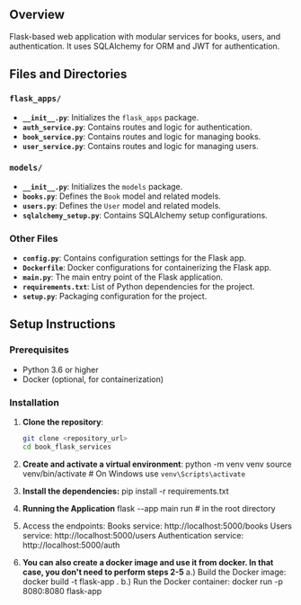## Overview

Flask-based web application with modular services for books, users, and authentication. It uses SQLAlchemy for ORM and JWT for authentication.


## Files and Directories

### `flask_apps/`

- **`__init__.py`**: Initializes the `flask_apps` package.
- **`auth_service.py`**: Contains routes and logic for authentication.
- **`book_service.py`**: Contains routes and logic for managing books.
- **`user_service.py`**: Contains routes and logic for managing users.

### `models/`

- **`__init__.py`**: Initializes the `models` package.
- **`books.py`**: Defines the `Book` model and related models.
- **`users.py`**: Defines the `User` model and related models.
- **`sqlalchemy_setup.py`**: Contains SQLAlchemy setup configurations.

### Other Files

- **`config.py`**: Contains configuration settings for the Flask app.
- **`Dockerfile`**: Docker configurations for containerizing the Flask app.
- **`main.py`**: The main entry point of the Flask application.
- **`requirements.txt`**: List of Python dependencies for the project.
- **`setup.py`**: Packaging configuration for the project.

## Setup Instructions

### Prerequisites

- Python 3.6 or higher
- Docker (optional, for containerization)

### Installation

1. **Clone the repository**:
   ```sh
   git clone <repository_url>
   cd book_flask_services

2. **Create and activate a virtual environment**:
  python -m venv venv
  source venv/bin/activate  # On Windows use `venv\Scripts\activate`

3. **Install the dependencies:**
  pip install -r requirements.txt

4. **Running the Application**
  flask --app main run  # in the root directory

5. Access the endpoints:
  Books service: http://localhost:5000/books
  Users service: http://localhost:5000/users
  Authentication service: http://localhost:5000/auth

6. **You can also create a docker image and use it from docker. In that case, you don't need to perform steps 2-5**
   a.) Build the Docker image:
     docker build -t flask-app .
   b.) Run the Docker container:
     docker run -p 8080:8080 flask-app




